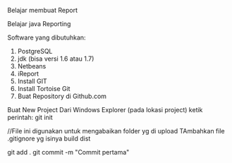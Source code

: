 Belajar membuat Report

Belajar java Reporting

Software yang dibutuhkan:
1. PostgreSQL
2. jdk (bisa versi 1.6 atau 1.7)
3. Netbeans
3. iReport
4. Install GIT
5. Install Tortoise Git
6. Buat Repository di Github.com

Buat New Project
Dari Windows Explorer (pada lokasi project) ketik perintah:
git init

//File ini digunakan untuk mengabaikan folder yg di upload
TAmbahkan file .gitignore yg isinya
build
dist

git add .
git commit -m "Commit pertama"
